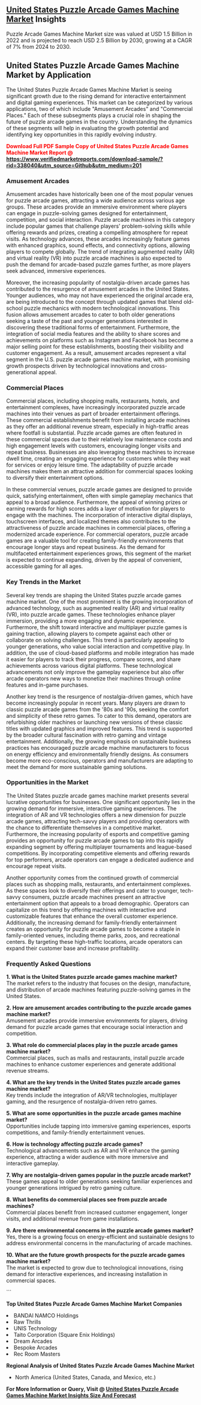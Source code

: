 <h2><a href="https://www.verifiedmarketreports.com/download-sample/?rid=338040&amp;utm_source=Github&amp;utm_medium=201" target="_blank">United States Puzzle Arcade Games Machine Market</a> Insights</h2><p>Puzzle Arcade Games Machine Market size was valued at USD 1.5 Billion in 2022 and is projected to reach USD 2.5 Billion by 2030, growing at a CAGR of 7% from 2024 to 2030.</p><p><h2>United States Puzzle Arcade Games Machine Market by Application</h2><p>The United States Puzzle Arcade Games Machine Market is seeing significant growth due to the rising demand for interactive entertainment and digital gaming experiences. This market can be categorized by various applications, two of which include "Amusement Arcades" and "Commercial Places." Each of these subsegments plays a crucial role in shaping the future of puzzle arcade games in the country. Understanding the dynamics of these segments will help in evaluating the growth potential and identifying key opportunities in this rapidly evolving industry. </p><p><strong><p><span class=""><span style="color: #ff0000;"><strong>Download Full PDF Sample Copy of United States Puzzle Arcade Games Machine Market Report</strong> @ </span><a href="https://www.verifiedmarketreports.com/download-sample/?rid=338040&amp;utm_source=Github&amp;utm_medium=201" target="_blank">https://www.verifiedmarketreports.com/download-sample/?rid=338040&amp;utm_source=Github&amp;utm_medium=201</a></span></p></strong></p><h3>Amusement Arcades</h3><p>Amusement arcades have historically been one of the most popular venues for puzzle arcade games, attracting a wide audience across various age groups. These arcades provide an immersive environment where players can engage in puzzle-solving games designed for entertainment, competition, and social interaction. Puzzle arcade machines in this category include popular games that challenge players' problem-solving skills while offering rewards and prizes, creating a compelling atmosphere for repeat visits. As technology advances, these arcades increasingly feature games with enhanced graphics, sound effects, and connectivity options, allowing players to compete globally. The trend of integrating augmented reality (AR) and virtual reality (VR) into puzzle arcade machines is also expected to push the demand for arcade-based puzzle games further, as more players seek advanced, immersive experiences. <p>Moreover, the increasing popularity of nostalgia-driven arcade games has contributed to the resurgence of amusement arcades in the United States. Younger audiences, who may not have experienced the original arcade era, are being introduced to the concept through updated games that blend old-school puzzle mechanics with modern technological innovations. This fusion allows amusement arcades to cater to both older generations seeking a taste of the past and younger generations interested in discovering these traditional forms of entertainment. Furthermore, the integration of social media features and the ability to share scores and achievements on platforms such as Instagram and Facebook has become a major selling point for these establishments, boosting their visibility and customer engagement. As a result, amusement arcades represent a vital segment in the U.S. puzzle arcade games machine market, with promising growth prospects driven by technological innovations and cross-generational appeal.</p><h3>Commercial Places</h3><p>Commercial places, including shopping malls, restaurants, hotels, and entertainment complexes, have increasingly incorporated puzzle arcade machines into their venues as part of broader entertainment offerings. These commercial establishments benefit from installing arcade machines as they offer an additional revenue stream, especially in high-traffic areas where footfall is substantial. Puzzle arcade games are often featured in these commercial spaces due to their relatively low maintenance costs and high engagement levels with customers, encouraging longer visits and repeat business. Businesses are also leveraging these machines to increase dwell time, creating an engaging experience for customers while they wait for services or enjoy leisure time. The adaptability of puzzle arcade machines makes them an attractive addition for commercial spaces looking to diversify their entertainment options.<p>In these commercial venues, puzzle arcade games are designed to provide quick, satisfying entertainment, often with simple gameplay mechanics that appeal to a broad audience. Furthermore, the appeal of winning prizes or earning rewards for high scores adds a layer of motivation for players to engage with the machines. The incorporation of interactive digital displays, touchscreen interfaces, and localized themes also contributes to the attractiveness of puzzle arcade machines in commercial places, offering a modernized arcade experience. For commercial operators, puzzle arcade games are a valuable tool for creating family-friendly environments that encourage longer stays and repeat business. As the demand for multifaceted entertainment experiences grows, this segment of the market is expected to continue expanding, driven by the appeal of convenient, accessible gaming for all ages.</p><h3>Key Trends in the Market</h3><p>Several key trends are shaping the United States puzzle arcade games machine market. One of the most prominent is the growing incorporation of advanced technology, such as augmented reality (AR) and virtual reality (VR), into puzzle arcade games. These technologies enhance player immersion, providing a more engaging and dynamic experience. Furthermore, the shift toward interactive and multiplayer puzzle games is gaining traction, allowing players to compete against each other or collaborate on solving challenges. This trend is particularly appealing to younger generations, who value social interaction and competitive play. In addition, the use of cloud-based platforms and mobile integration has made it easier for players to track their progress, compare scores, and share achievements across various digital platforms. These technological advancements not only improve the gameplay experience but also offer arcade operators new ways to monetize their machines through online features and in-game purchases.</p><p>Another key trend is the resurgence of nostalgia-driven games, which have become increasingly popular in recent years. Many players are drawn to classic puzzle arcade games from the '80s and '90s, seeking the comfort and simplicity of these retro games. To cater to this demand, operators are refurbishing older machines or launching new versions of these classic titles with updated graphics and improved features. This trend is supported by the broader cultural fascination with retro gaming and vintage entertainment. Additionally, the growing emphasis on sustainable business practices has encouraged puzzle arcade machine manufacturers to focus on energy efficiency and environmentally friendly designs. As consumers become more eco-conscious, operators and manufacturers are adapting to meet the demand for more sustainable gaming solutions.</p><h3>Opportunities in the Market</h3><p>The United States puzzle arcade games machine market presents several lucrative opportunities for businesses. One significant opportunity lies in the growing demand for immersive, interactive gaming experiences. The integration of AR and VR technologies offers a new dimension for puzzle arcade games, attracting tech-savvy players and providing operators with the chance to differentiate themselves in a competitive market. Furthermore, the increasing popularity of esports and competitive gaming provides an opportunity for puzzle arcade games to tap into this rapidly expanding segment by offering multiplayer tournaments and league-based competitions. By incorporating competitive elements and offering rewards for top performers, arcade operators can engage a dedicated audience and encourage repeat visits.</p><p>Another opportunity comes from the continued growth of commercial places such as shopping malls, restaurants, and entertainment complexes. As these spaces look to diversify their offerings and cater to younger, tech-savvy consumers, puzzle arcade machines present an attractive entertainment option that appeals to a broad demographic. Operators can capitalize on this trend by offering machines with interactive and customizable features that enhance the overall customer experience. Additionally, the increasing demand for family-friendly entertainment creates an opportunity for puzzle arcade games to become a staple in family-oriented venues, including theme parks, zoos, and recreational centers. By targeting these high-traffic locations, arcade operators can expand their customer base and increase profitability.</p><h3>Frequently Asked Questions</h3><p><strong>1. What is the United States puzzle arcade games machine market?</strong><br>The market refers to the industry that focuses on the design, manufacture, and distribution of arcade machines featuring puzzle-solving games in the United States.</p><p><strong>2. How are amusement arcades contributing to the puzzle arcade games machine market?</strong><br>Amusement arcades provide immersive environments for players, driving demand for puzzle arcade games that encourage social interaction and competition.</p><p><strong>3. What role do commercial places play in the puzzle arcade games machine market?</strong><br>Commercial places, such as malls and restaurants, install puzzle arcade machines to enhance customer experiences and generate additional revenue streams.</p><p><strong>4. What are the key trends in the United States puzzle arcade games machine market?</strong><br>Key trends include the integration of AR/VR technologies, multiplayer gaming, and the resurgence of nostalgia-driven retro games.</p><p><strong>5. What are some opportunities in the puzzle arcade games machine market?</strong><br>Opportunities include tapping into immersive gaming experiences, esports competitions, and family-friendly entertainment venues.</p><p><strong>6. How is technology affecting puzzle arcade games?</strong><br>Technological advancements such as AR and VR enhance the gaming experience, attracting a wider audience with more immersive and interactive gameplay.</p><p><strong>7. Why are nostalgia-driven games popular in the puzzle arcade market?</strong><br>These games appeal to older generations seeking familiar experiences and younger generations intrigued by retro gaming culture.</p><p><strong>8. What benefits do commercial places see from puzzle arcade machines?</strong><br>Commercial places benefit from increased customer engagement, longer visits, and additional revenue from game installations.</p><p><strong>9. Are there environmental concerns in the puzzle arcade games market?</strong><br>Yes, there is a growing focus on energy-efficient and sustainable designs to address environmental concerns in the manufacturing of arcade machines.</p><p><strong>10. What are the future growth prospects for the puzzle arcade games machine market?</strong><br>The market is expected to grow due to technological innovations, rising demand for interactive experiences, and increasing installation in commercial spaces.</p>```</p><p><strong>Top United States Puzzle Arcade Games Machine Market Companies</strong></p><div data-test-id=""><p><li>BANDAI NAMCO Holdings</li><li> Raw Thrills</li><li> UNIS Technology</li><li> Taito Corporation (Square Enix Holdings)</li><li> Dream Arcades</li><li> Bespoke Arcades</li><li> Rec Room Masters</li></p><div><strong>Regional Analysis of&nbsp;United States Puzzle Arcade Games Machine Market</strong></div><ul><li dir="ltr"><p dir="ltr">North America&nbsp;(United States, Canada, and Mexico, etc.)</p></li></ul><p><strong>For More Information or Query, Visit @&nbsp;</strong><strong><a href="https://www.verifiedmarketreports.com/product/puzzle-arcade-games-machine-market/?utm_source=Github&amp;utm_medium=201" target="_blank">United States Puzzle Arcade Games Machine Market Insights Size And Forecast</a></strong></p></div>
